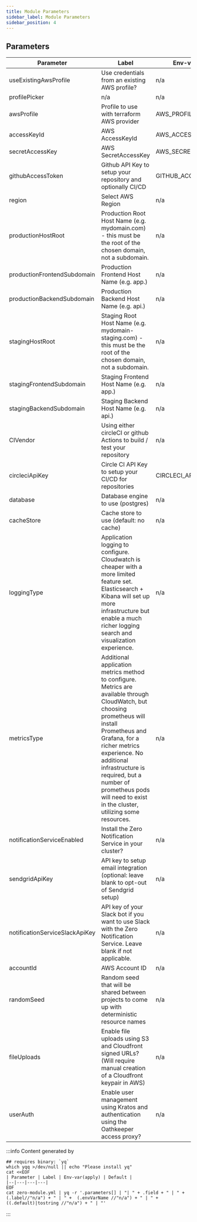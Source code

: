```yaml
---
title: Module Parameters
sidebar_label: Module Parameters
sidebar_position: 4
---
```


## Parameters

| Parameter | Label | Env-var(apply) | Default |
|--|---|---|---|
| useExistingAwsProfile | Use credentials from an existing AWS profile? | n/a | null |
| profilePicker | n/a | n/a | null |
| awsProfile | Profile to use with terraform AWS provider | AWS_PROFILE | null |
| accessKeyId | AWS AccessKeyId | AWS_ACCESS_KEY_ID | null |
| secretAccessKey | AWS SecretAccessKey | AWS_SECRET_ACCESS_KEY | null |
| githubAccessToken | Github API Key to setup your repository and optionally CI/CD | GITHUB_ACCESS_TOKEN | null |
| region | Select AWS Region | n/a | null |
| productionHostRoot | Production Root Host Name (e.g. mydomain.com) - this must be the root of the chosen domain, not a subdomain. | n/a | null |
| productionFrontendSubdomain | Production Frontend Host Name (e.g. app.) | n/a | app. |
| productionBackendSubdomain | Production Backend Host Name (e.g. api.) | n/a | api. |
| stagingHostRoot | Staging Root Host Name (e.g. mydomain-staging.com) - this must be the root of the chosen domain, not a subdomain. | n/a | null |
| stagingFrontendSubdomain | Staging Frontend Host Name (e.g. app.) | n/a | app. |
| stagingBackendSubdomain | Staging Backend Host Name (e.g. api.) | n/a | api. |
| CIVendor | Using either circleCI or github Actions to build / test your repository | n/a | circleci |
| circleciApiKey | Circle CI API Key to setup your CI/CD for repositories | CIRCLECI_API_KEY | null |
| database | Database engine to use (postgres) | n/a | null |
| cacheStore | Cache store to use (default: no cache) | n/a | null |
| loggingType | Application logging to configure. Cloudwatch is cheaper with a more limited feature set. Elasticsearch + Kibana will set up more infrastructure but enable a much richer logging search and visualization experience. | n/a | null |
| metricsType | Additional application metrics method to configure. Metrics are available through CloudWatch, but choosing prometheus will install Prometheus and Grafana, for a richer metrics experience. No additional infrastructure is required, but a number of prometheus pods will need to exist in the cluster, utilizing some resources. | n/a | null |
| notificationServiceEnabled | Install the Zero Notification Service in your cluster? | n/a | true |
| sendgridApiKey | API key to setup email integration (optional: leave blank to opt-out of Sendgrid setup) | n/a | null |
| notificationServiceSlackApiKey | API key of your Slack bot if you want to use Slack with the Zero Notification Service. Leave blank if not applicable. | n/a | null |
| accountId | AWS Account ID | n/a | null |
| randomSeed | Random seed that will be shared between projects to come up with deterministic resource names | n/a | null |
| fileUploads | Enable file uploads using S3 and Cloudfront signed URLs? (Will require manual creation of a Cloudfront keypair in AWS) | n/a | true |
| userAuth | Enable user management using Kratos and authentication using the Oathkeeper access proxy? | n/a | true |


:::info
Content generated by
```shell
## requires binary: `yq`
which yqq >/dev/null || echo "Please install yq"
cat <<EOF
| Parameter | Label | Env-var(apply) | Default |
|--|---|---|---|
EOF
cat zero-module.yml | yq -r '.parameters[] | "| " + .field + " | " + (.label//"n/a") + " | " +  (.envVarName //"n/a") + " | " +  ((.default)|tostring //"n/a") + " | "'
```
:::